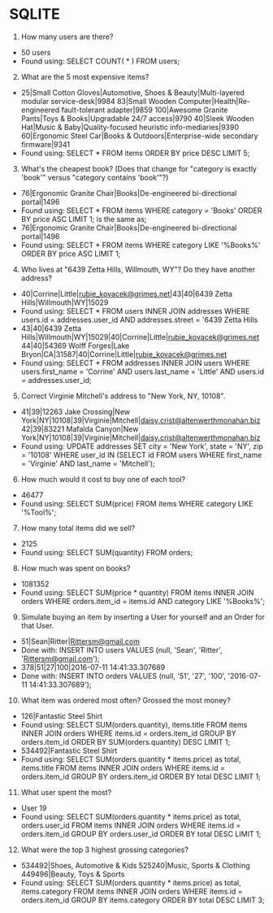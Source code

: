 # SQLITE

1. How many users are there?
  - 50 users
  - Found using: SELECT COUNT( * ) FROM users;

2. What are the 5 most expensive items?
  - 25|Small Cotton Gloves|Automotive, Shoes & Beauty|Multi-layered modular service-desk|9984
    83|Small Wooden Computer|Health|Re-engineered fault-tolerant adapter|9859
    100|Awesome Granite Pants|Toys & Books|Upgradable 24/7 access|9790
    40|Sleek Wooden Hat|Music & Baby|Quality-focused heuristic info-mediaries|9390
    60|Ergonomic Steel Car|Books & Outdoors|Enterprise-wide secondary firmware|9341
  - Found using: SELECT * FROM items ORDER BY price DESC LIMIT 5;

3. What's the cheapest book? (Does that change for "category is exactly 'book'" versus "category contains 'book'"?)
  - 76|Ergonomic Granite Chair|Books|De-engineered bi-directional portal|1496
  - Found using: SELECT * FROM items WHERE category = 'Books' ORDER BY price ASC LIMIT 1;
      is the same as;  
  - 76|Ergonomic Granite Chair|Books|De-engineered bi-directional portal|1496
  - Found using: SELECT * FROM items WHERE category LIKE '%Books%' ORDER BY price ASC LIMIT 1;

4. Who lives at "6439 Zetta Hills, Willmouth, WY"? Do they have another address?
  - 40|Corrine|Little|rubie_kovacek@grimes.net|43|40|6439 Zetta Hills|Willmouth|WY|15029
  - Found using: SELECT * FROM users INNER JOIN addresses WHERE users.id = addresses.user_id AND addresses.street = '6439 Zetta Hills
  - 43|40|6439 Zetta Hills|Willmouth|WY|15029|40|Corrine|Little|rubie_kovacek@grimes.net
    44|40|54369 Wolff Forges|Lake Bryon|CA|31587|40|Corrine|Little|rubie_kovacek@grimes.net
  - Found using: SELECT * FROM addresses INNER JOIN users WHERE users.first_name = 'Corrine' AND users.last_name = 'Little' AND users.id = addresses.user_id;  

5. Correct Virginie Mitchell's address to "New York, NY, 10108".
  - 41|39|12263 Jake Crossing|New York|NY|10108|39|Virginie|Mitchell|daisy.crist@altenwerthmonahan.biz
    42|39|83221 Mafalda Canyon|New York|NY|10108|39|Virginie|Mitchell|daisy.crist@altenwerthmonahan.biz
  - Found using: UPDATE addresses SET city = 'New York', state = 'NY', zip = '10108' WHERE user_id IN (SELECT id FROM users WHERE first_name = 'Virginie' AND last_name = 'Mitchell');  

6. How much would it cost to buy one of each tool?
  - 46477
  - Found using: SELECT SUM(price) FROM items WHERE category LIKE '%Tool%';

7. How many total items did we sell?
  - 2125
  - Found using: SELECT SUM(quantity) FROM orders;

8. How much was spent on books?
  - 1081352
  - Found using: SELECT SUM(price * quantity) FROM items INNER JOIN orders WHERE orders.item_id = items.id AND category LIKE '%Books%';

9. Simulate buying an item by inserting a User for yourself and an Order for that User.
  - 51|Sean|Ritter|Rittersm@gmail.com
  - Done with: INSERT INTO users VALUES (null, 'Sean', 'Ritter', 'Rittersm@gmail.com');
  - 378|51|27|100|2016-07-11 14:41:33.307689
  - Done with: INSERT INTO orders VALUES (null, '51', '27', '100', '2016-07-11 14:41:33.307689');

<!-- Adventure Mode -->

10. What item was ordered most often? Grossed the most money?
  - 126|Fantastic Steel Shirt
  - Found using: SELECT SUM(orders.quantity), items.title FROM items INNER JOIN orders  WHERE items.id = orders.item_id GROUP BY orders.item_id ORDER BY SUM(orders.quantity) DESC LIMIT 1;
  - 534492|Fantastic Steel Shirt
  - Found using: SELECT SUM(orders.quantity * items.price) as total, items.title FROM items INNER JOIN orders WHERE items.id = orders.item_id GROUP BY orders.item_id ORDER BY total DESC LIMIT 1;

11. What user spent the most?
 - User 19
 - Found using: SELECT SUM(orders.quantity * items.price) as total, orders.user_id FROM items INNER JOIN orders WHERE items.id = orders.item_id GROUP BY orders.user_id ORDER BY total DESC LIMIT 1;

12. What were the top 3 highest grossing categories?
  - 534492|Shoes, Automotive & Kids
    525240|Music, Sports & Clothing
    449496|Beauty, Toys & Sports
  - Found using: SELECT SUM(orders.quantity * items.price) as total, items.category FROM items INNER JOIN orders WHERE items.id = orders.item_id GROUP BY items.category ORDER BY total DESC LIMIT 3;
